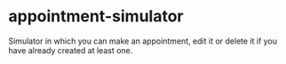 # appointment-simulator

Simulator in which you can make an appointment, edit it or delete it if you have already created at least one.
